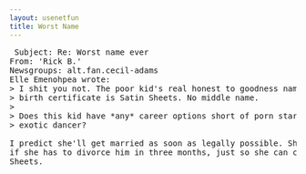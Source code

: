 ```yaml
---
layout: usenetfun
title: Worst Name
---
```

<pre>
 Subject: Re: Worst name ever 
From: 'Rick B.' 
Newsgroups: alt.fan.cecil-adams
Elle Emenohpea wrote:
&gt; I shit you not. The poor kid's real honest to goodness name on the 
&gt; birth certificate is Satin Sheets. No middle name.
&gt; 
&gt; Does this kid have *any* career options short of porn star or 
&gt; exotic dancer?

I predict she'll get married as soon as legally possible. She won't care
if she has to divorce him in three months, just so she can change the
Sheets.


</pre>